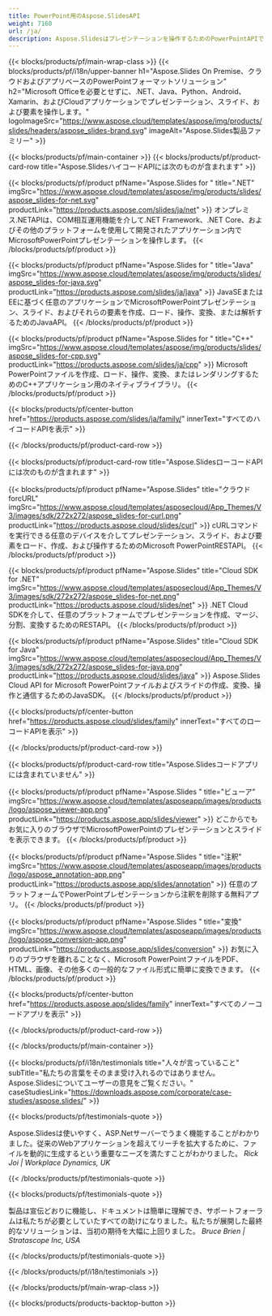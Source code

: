 ```yaml
---
title: PowerPoint用のAspose.SlidesAPI
weight: 7160
url: /ja/
description: Aspose.Slidesはプレゼンテーションを操作するためのPowerPointAPIであり、クラウドはスライドクラウドAPIを提供します。
---
```


{{< blocks/products/pf/main-wrap-class >}}
{{< blocks/products/pf/i18n/upper-banner h1="Aspose.Slides On Premise、クラウドおよびアプリベースのPowerPointフォーマットソリューション" h2="Microsoft Officeを必要とせずに、.NET、Java、Python、Android、Xamarin、およびCloudアプリケーションでプレゼンテーション、スライド、および要素を操作します。" logoImageSrc="https://www.aspose.cloud/templates/aspose/img/products/slides/headers/aspose_slides-brand.svg" imageAlt="Aspose.Slides製品ファミリー" >}}

{{< blocks/products/pf/main-container >}}
{{< blocks/products/pf/product-card-row title="Aspose.SlidesハイコードAPIには次のものが含まれます" >}}

{{< blocks/products/pf/product pfName="Aspose.Slides for " title=".NET" imgSrc="https://www.aspose.cloud/templates/aspose/img/products/slides/aspose_slides-for-net.svg" productLink="https://products.aspose.com/slides/ja/net" >}}
オンプレミス.NETAPIは、COM相互運用機能を介して.NET Framework、.NET Core、およびその他のプラットフォームを使用して開発されたアプリケーション内でMicrosoftPowerPointプレゼンテーションを操作します。
{{< /blocks/products/pf/product >}}

{{< blocks/products/pf/product pfName="Aspose.Slides for " title="Java" imgSrc="https://www.aspose.cloud/templates/aspose/img/products/slides/aspose_slides-for-java.svg" productLink="https://products.aspose.com/slides/ja/java" >}}
JavaSEまたはEEに基づく任意のアプリケーションでMicrosoftPowerPointプレゼンテーション、スライド、およびそれらの要素を作成、ロード、操作、変換、または解析するためのJavaAPI。
{{< /blocks/products/pf/product >}}

{{< blocks/products/pf/product pfName="Aspose.Slides for " title="C++" imgSrc="https://www.aspose.cloud/templates/aspose/img/products/slides/aspose_slides-for-cpp.svg" productLink="https://products.aspose.com/slides/ja/cpp" >}}
Microsoft PowerPointファイルを作成、ロード、操作、変換、またはレンダリングするためのC++アプリケーション用のネイティブライブラリ。
{{< /blocks/products/pf/product >}}

{{< blocks/products/pf/center-button href="https://products.aspose.com/slides/ja/family/" innerText="すべてのハイコードAPIを表示" >}}

{{< /blocks/products/pf/product-card-row >}}

{{< blocks/products/pf/product-card-row title="Aspose.SlidesローコードAPIには次のものが含まれます" >}}

{{< blocks/products/pf/product pfName="Aspose.Slides" title="クラウドforcURL" imgSrc="https://www.aspose.cloud/templates/asposecloud/App_Themes/V3/images/sdk/272x272/aspose_slides-for-curl.png" productLink="https://products.aspose.cloud/slides/curl" >}}
cURLコマンドを実行できる任意のデバイスを介してプレゼンテーション、スライド、および要素をロード、作成、および操作するためのMicrosoft PowerPointRESTAPI。
{{< /blocks/products/pf/product >}}

{{< blocks/products/pf/product pfName="Aspose.Slides" title="Cloud SDK for .NET" imgSrc="https://www.aspose.cloud/templates/asposecloud/App_Themes/V3/images/sdk/272x272/aspose_slides-for-net.png" productLink="https://products.aspose.cloud/slides/net" >}}
.NET Cloud SDKを介して、任意のプラットフォームでプレゼンテーションを作成、マージ、分割、変換するためのRESTAPI。
{{< /blocks/products/pf/product >}}

{{< blocks/products/pf/product pfName="Aspose.Slides" title="Cloud SDK for Java" imgSrc="https://www.aspose.cloud/templates/asposecloud/App_Themes/V3/images/sdk/272x272/aspose_slides-for-java.png" productLink="https://products.aspose.cloud/slides/java" >}}
Aspose.Slides Cloud API for Microsoft PowerPointファイルおよびスライドの作成、変換、操作と通信するためのJavaSDK。
{{< /blocks/products/pf/product >}}

{{< blocks/products/pf/center-button href="https://products.aspose.cloud/slides/family" innerText="すべてのローコードAPIを表示" >}}

{{< /blocks/products/pf/product-card-row >}}

{{< blocks/products/pf/product-card-row title="Aspose.Slidesコードアプリには含まれていません" >}}

{{< blocks/products/pf/product pfName="Aspose.Slides " title="ビューア" imgSrc="https://www.aspose.cloud/templates/asposeapp/images/products/logo/aspose_viewer-app.png" productLink="https://products.aspose.app/slides/viewer" >}}
どこからでもお気に入りのブラウザでMicrosoftPowerPointのプレゼンテーションとスライドを表示できます。
{{< /blocks/products/pf/product >}}

{{< blocks/products/pf/product pfName="Aspose.Slides " title="注釈" imgSrc="https://www.aspose.cloud/templates/asposeapp/images/products/logo/aspose_annotation-app.png" productLink="https://products.aspose.app/slides/annotation" >}}
任意のプラットフォームでPowerPointプレゼンテーションから注釈を削除する無料アプリ。
{{< /blocks/products/pf/product >}}

{{< blocks/products/pf/product pfName="Aspose.Slides " title="変換" imgSrc="https://www.aspose.cloud/templates/asposeapp/images/products/logo/aspose_conversion-app.png" productLink="https://products.aspose.app/slides/conversion" >}}
お気に入りのブラウザを離れることなく、Microsoft PowerPointファイルをPDF、HTML、画像、その他多くの一般的なファイル形式に簡単に変換できます。
{{< /blocks/products/pf/product >}}

{{< blocks/products/pf/center-button href="https://products.aspose.app/slides/family" innerText="すべてのノーコードアプリを表示" >}}

{{< /blocks/products/pf/product-card-row >}}

{{< /blocks/products/pf/main-container >}}

{{< blocks/products/pf/i18n/testimonials title="人々が言っ​​ていること" subTitle="私たちの言葉をそのまま受け入れるのではありません。 Aspose.Slidesについてユーザーの意見をご覧ください。" caseStudiesLink="https://downloads.aspose.com/corporate/case-studies/aspose.slides/" >}}

{{< blocks/products/pf/testimonials-quote >}}
<p class="first">
Aspose.Slidesは使いやすく、ASP.Netサーバーでうまく機能することがわかりました。従来のWebアプリケーションを超えてリーチを拡大するために、ファイルを動的に生成するという重要なニーズを満たすことがわかりました。
 <em>
  Rick Joi | Workplace Dynamics, UK
 </em>
</p>

{{< /blocks/products/pf/testimonials-quote >}}

{{< blocks/products/pf/testimonials-quote >}}
<p class="second">
製品は宣伝どおりに機能し、ドキュメントは簡単に理解でき、サポートフォーラムは私たちが必要としていたすべての助けになりました。私たちが展開した最終的なソリューションは、当初の期待を大幅に上回りました。
 <em>
  Bruce Brien | Stratascope Inc, USA
 </em>
</p>

{{< /blocks/products/pf/testimonials-quote >}}

{{< /blocks/products/pf/i18n/testimonials >}}

{{< /blocks/products/pf/main-wrap-class >}}

{{< blocks/products/products-backtop-button >}}